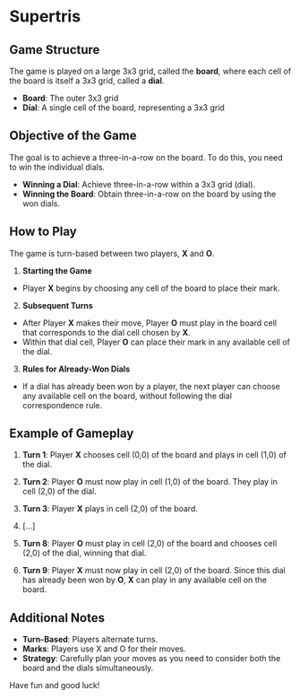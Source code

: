 # Supertris

## Game Structure

The game is played on a large 3x3 grid, called the **board**, where each cell of the board is itself a 3x3 grid, called a **dial**.

- **Board**: The outer 3x3 grid
- **Dial**: A single cell of the board, representing a 3x3 grid

## Objective of the Game

The goal is to achieve a three-in-a-row on the board. To do this, you need to win the individual dials.

- **Winning a Dial**: Achieve three-in-a-row within a 3x3 grid (dial).
- **Winning the Board**: Obtain three-in-a-row on the board by using the won dials.

## How to Play

The game is turn-based between two players, **X** and **O**.

1. **Starting the Game**
  - Player **X** begins by choosing any cell of the board to place their mark.

2. **Subsequent Turns**
  - After Player **X** makes their move, Player **O** must play in the board cell that corresponds to the dial cell chosen by **X**.
  - Within that dial cell, Player **O** can place their mark in any available cell of the dial.

3. **Rules for Already-Won Dials**
  - If a dial has already been won by a player, the next player can choose any available cell on the board, without following the dial correspondence rule.

## Example of Gameplay

1. **Turn 1**: Player **X** chooses cell (0,0) of the board and plays in cell (1,0) of the dial.

2. **Turn 2**: Player **O** must now play in cell (1,0) of the board. They play in cell (2,0) of the dial.

3. **Turn 3**: Player **X** plays in cell (2,0) of the board.

4. [...]

5. **Turn 8**: Player **O** must play in cell (2,0) of the board and chooses cell (2,0) of the dial, winning that dial.

6. **Turn 9**: Player **X** must now play in cell (2,0) of the board. 
Since this dial has already been won by **O**, **X** can play in any available cell on the board.

## Additional Notes

- **Turn-Based**: Players alternate turns.
- **Marks**: Players use X and O for their moves.
- **Strategy**: Carefully plan your moves as you need to consider both the board and the dials simultaneously.

Have fun and good luck!
